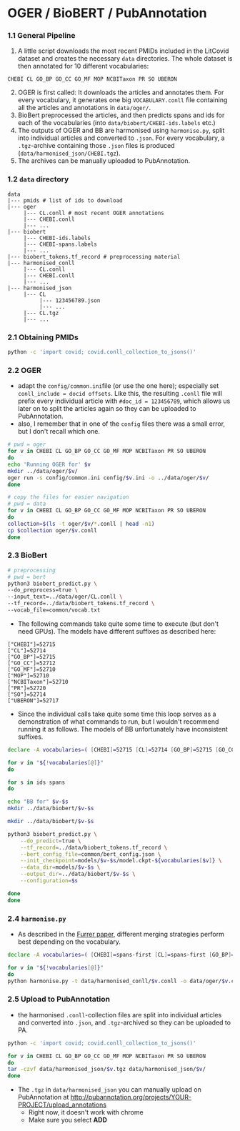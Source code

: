 # OGER / BioBERT / PubAnnotation

### 1.1 General Pipeline

1. A little  script downloads the most recent PMIDs included in the LitCovid dataset and creates the necessary `data` directories. The whole dataset is then annotated for 10 different vocabularies:

```
CHEBI CL GO_BP GO_CC GO_MF MOP NCBITaxon PR SO UBERON
```

2. OGER is first called: It downloads the articles and annotates them. For every vocabulary, it generates one big `VOCABULARY.conll` file containing all the articles and annotations in `data/oger/`. 
3. BioBert preprocessed the articles, and then predicts spans and ids for each of the vocabularies (into `data/biobert/CHEBI-ids.labels` etc.)
4. The outputs of OGER and BB are harmonised using `harmonise.py`, split into individual articles and converted to `.json`. For every vocabulary, a `.tgz`-archive containing those `.json` files is produced (`data/harmonised_json/CHEBI.tgz`).
5. The archives can be manually uploaded to PubAnnotation.

### 1.2 `data` directory

```
data
|--- pmids # list of ids to download
|--- oger
     |--- CL.conll # most recent OGER annotations
     |--- CHEBI.conll
     |--- ...
|--- biobert
     |--- CHEBI-ids.labels
     |--- CHEBI-spans.labels
     |--- ...
|--- biobert_tokens.tf_record # preprocessing material
|--- harmonised_conll
     |--- CL.conll
     |--- CHEBI.conll
     |--- ...
|--- harmonised_json
     |--- CL
          |--- 123456789.json
          |--- ...
     |--- CL.tgz
     |--- ... 
```

### 2.1 Obtaining PMIDs

```bash
python -c 'import covid; covid.conll_collection_to_jsons()'
```

### 2.2 OGER

* adapt the `config/common.ini`file (or use the one here); especially set `conll_include = docid offsets`. Like this, the resulting `.conll` file will prefix every individual article with `#doc_id = 123456789`, which allows us later on to split the articles again so they can be uploaded to PubAnnotation.
* also, I remember that in one of the `config` files there was a small error, but I don't recall which one.

```bash
# pwd = oger
for v in CHEBI CL GO_BP GO_CC GO_MF MOP NCBITaxon PR SO UBERON
do
echo 'Running OGER for' $v
mkdir ../data/oger/$v/
oger run -s config/common.ini config/$v.ini -o ../data/oger/$v/
done
```

```bash
# copy the files for easier navigation
# pwd = data
for v in CHEBI CL GO_BP GO_CC GO_MF MOP NCBITaxon PR SO UBERON
do
collection=$(ls -t oger/$v/*.conll | head -n1)
cp $collection oger/$v.conll
done
```

### 2.3 BioBert

```bash
# preprocessing
# pwd = bert
python3 biobert_predict.py \
--do_preprocess=true \
--input_text=../data/oger/CL.conll \
--tf_record=../data/biobert_tokens.tf_record \
--vocab_file=common/vocab.txt
```

* The following commands take quite some time to execute (but don't need GPUs). The models have different suffixes as described here:

```
["CHEBI"]=52715 
["CL"]=52714 
["GO_BP"]=52715 
["GO_CC"]=52712 
["GO_MF"]=52710 
["MOP"]=52710 
["NCBITaxon"]=52710 
["PR"]=52720 
["SO"]=52714 
["UBERON"]=52717
```

* Since the individual calls take quite some time this loop serves as a demonstration of what commands to run, but I wouldn't recommend running it as follows. The models of BB unfortunately have inconsistent suffixes.

```bash
declare -A vocabularies=( [CHEBI]=52715 [CL]=52714 [GO_BP]=52715 [GO_CC]=52712 [GO_MF]=52710 [MOP]=52710 [NCBITaxon]=52710 [PR]=52720 [SO]=52714 [UBERON]=52717 )

for v in "${!vocabularies[@]}"
do

for s in ids spans
do

echo "BB for" $v-$s
mkdir ../data/biobert/$v-$s

mkdir ../data/biobert/$v-$s

python3 biobert_predict.py \
	--do_predict=true \
	--tf_record=../data/biobert_tokens.tf_record \
	--bert_config_file=common/bert_config.json \
	--init_checkpoint=models/$v-$s/model.ckpt-${vocabularies[$v]} \
	--data_dir=models/$v-$s \
	--output_dir=../data/biobert/$v-$s \
	--configuration=$s

done
done 
```

### 2.4 `harmonise.py`

* As described in the [Furrer paper](https://arxiv.org/pdf/2003.07424.pdf), different merging strategies perform best depending on the vocabulary.  

```bash
declare -A vocabularies=( [CHEBI]=spans-first [CL]=spans-first [GO_BP]=spans-first [GO_CC]=spans-first [GO_MF]=spans-first [MOP]=spans-first [NCBITaxon]=ids-first [PR]=spans-only [SO]=spans-first [UBERON]=spans-first )

for v in "${!vocabularies[@]}"
do
python harmonise.py -t data/harmonised_conll/$v.conll -o data/oger/$v.conll -b data/biobert_tokens/collection.tokens -i data/biobert/$v-ids.labels -s data/biobert/$v-spans.labels -m ${vocabularies[$v]}
```

### 2.5 Upload to PubAnnotation

* the harmonised `.conll`-collection files are split into individual articles and converted into `.json`, and `.tgz`-archived so they can be uploaded to PA.

```bash
python -c 'import covid; covid.conll_collection_to_jsons()'
```

```bash
for v in CHEBI CL GO_BP GO_CC GO_MF MOP NCBITaxon PR SO UBERON
do
tar -czvf data/harmonised_json/$v.tgz data/harmonised_json/$v/
done
```

* The `.tgz` in `data/harmonised_json` you can manually upload on PubAnnotation at http://pubannotation.org/projects/YOUR-PROJECT/upload_annotations
  * Right now, it doesn't work with chrome
  * Make sure you select **ADD**